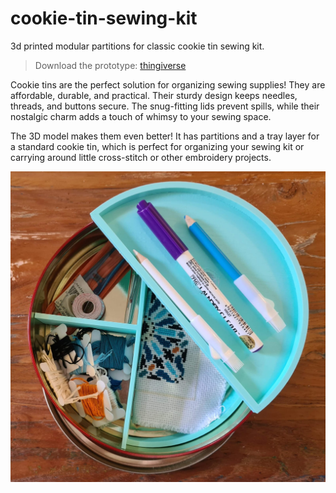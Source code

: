# cookie-tin-sewing-kit

3d printed modular partitions for classic cookie tin sewing kit.

> Download the prototype: [thingiverse](https://www.thingiverse.com/thing:6705833)

Cookie tins are the perfect solution for organizing sewing supplies! They are affordable, durable, and practical. Their sturdy design keeps needles, threads, and buttons secure. The snug-fitting lids prevent spills, while their nostalgic charm adds a touch of whimsy to your sewing space.

The 3D model makes them even better! It has partitions and a tray layer for a standard cookie tin, which is perfect for organizing your sewing kit or carrying around little cross-stitch or other embroidery projects.

![result](./Image1.jpeg?raw=true)
